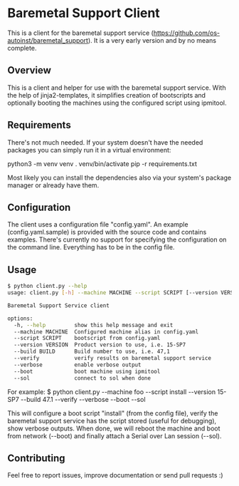 # Baremetal Support Client

This is a client for the baremetal support service (https://github.com/os-autoinst/baremetal_support).
It is a very early version and by no means complete.

## Overview
This is a client and helper for use with the baremetal support service. With the help of jinja2-templates,
it simplifies creation of bootscripts and optionally booting the machines using the configured script 
using ipmitool.

## Requirements
There's not much needed. If your system doesn't have the needed packages you can simply run it in a virtual
environment:

python3 -m venv venv
. venv/bin/activate
pip -r requirements.txt

Most likely you can install the dependencies also via your system's package manager or already have them.

## Configuration
The client uses a configuration file "config.yaml". An example (config.yaml.sample) is provided
with the source code and contains examples.
There's currently no support for specifying the configuration on the command line. Everything has to be in the
config file. 

## Usage
```sh
$ python client.py --help
usage: client.py [-h] --machine MACHINE --script SCRIPT [--version VERSION] [--build BUILD] [--verify] [--verbose] [--boot] [--sol]

Baremetal Support Service client

options:
  -h, --help         show this help message and exit
  --machine MACHINE  Configured machine alias in config.yaml
  --script SCRIPT    bootscript from config.yaml
  --version VERSION  Product version to use, i.e. 15-SP7
  --build BUILD      Build number to use, i.e. 47,1
  --verify           verify results on baremetal support service
  --verbose          enable verbose output
  --boot             boot machine using ipmitool
  --sol              connect to sol when done
```
  
For example: 
$ python client.py --machine foo --script install --version 15-SP7 --build 47.1 --verify --verbose --boot --sol

This will configure a boot script "install" (from the config file), verify the baremetal support service has 
the script stored (useful for debugging), show verbose outputs. When done, we will reboot the machine and boot
from network (--boot) and finally attach a Serial over Lan session (--sol). 


## Contributing
Feel free to report issues, improve documentation or send pull requests :) 
